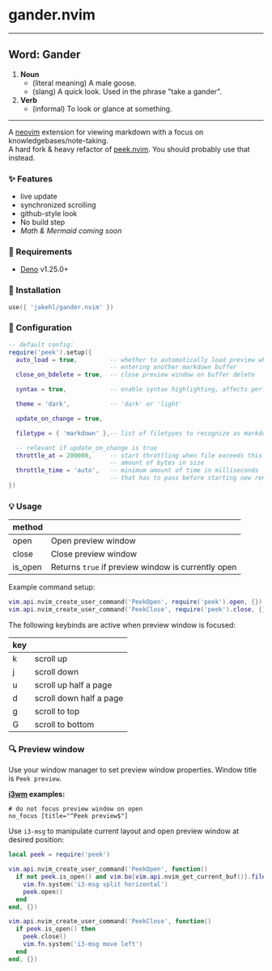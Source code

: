 # gander.nvim

---

## Word: **Gander**

1. **Noun**
   - (literal meaning) A male goose.
   - (slang) A quick look. Used in the phrase "take a gander".
2. **Verb**
   - (informal) To look or glance at something.

---

A [neovim](https://github.com/neovim/neovim) extension for viewing markdown with a focus on knowledgebases/note-taking.  
A hard fork & heavy refactor of [peek.nvim](github.com/toppair/peek.nvim). You should probably use that instead.

### :sparkles: Features

- live update
- synchronized scrolling
- github-style look
- No build step
- _Math & Mermaid coming soon_

### :battery: Requirements

- [Deno](https://deno.land) v1.25.0+

### :electric_plug: Installation

```lua
use({ 'jakehl/gander.nvim' })
```

### :wrench: Configuration

```lua
-- default config:
require('peek').setup({
  auto_load = true,         -- whether to automatically load preview when
                            -- entering another markdown buffer
  close_on_bdelete = true,  -- close preview window on buffer delete

  syntax = true,            -- enable syntax highlighting, affects performance

  theme = 'dark',           -- 'dark' or 'light'

  update_on_change = true,

  filetype = { 'markdown' },-- list of filetypes to recognize as markdown

  -- relevant if update_on_change is true
  throttle_at = 200000,     -- start throttling when file exceeds this
                            -- amount of bytes in size
  throttle_time = 'auto',   -- minimum amount of time in milliseconds
                            -- that has to pass before starting new render
})
```

### :bulb: Usage

| method  |                                                    |
| ------- | -------------------------------------------------- |
| open    | Open preview window                                |
| close   | Close preview window                               |
| is_open | Returns `true` if preview window is currently open |

Example command setup:

```lua
vim.api.nvim_create_user_command('PeekOpen', require('peek').open, {})
vim.api.nvim_create_user_command('PeekClose', require('peek').close, {})
```

The following keybinds are active when preview window is focused:

| key |                         |
| --- | ----------------------- |
| k   | scroll up               |
| j   | scroll down             |
| u   | scroll up half a page   |
| d   | scroll down half a page |
| g   | scroll to top           |
| G   | scroll to bottom        |

### :mag: Preview window

Use your window manager to set preview window properties. Window title is `Peek preview`.

**[i3wm](https://i3wm.org/) examples:**

```
# do not focus preview window on open
no_focus [title="^Peek preview$"]
```

Use `i3-msg` to manipulate current layout and open preview window at desired position:

```lua
local peek = require('peek')

vim.api.nvim_create_user_command('PeekOpen', function()
  if not peek.is_open() and vim.bo[vim.api.nvim_get_current_buf()].filetype == 'markdown' then
    vim.fn.system('i3-msg split horizontal')
    peek.open()
  end
end, {})

vim.api.nvim_create_user_command('PeekClose', function()
  if peek.is_open() then
    peek.close()
    vim.fn.system('i3-msg move left')
  end
end, {})
```
